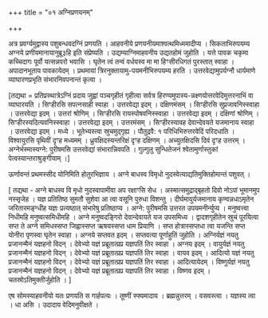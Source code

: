 +++
title = "०१ अग्निप्रणयनम्"

+++

अत्र प्रवर्ग्यमुद्वास्य पशुबन्धवदग्निं प्रणयति । आहवनीये प्रणयनीयमाश्वत्थमिध्ममादीप्य । सिकताभिरुपयम्य अग्नये प्रणीयमानायानुब्रू३हि इति संप्रेष्यति । उद्यम्याग्निमाहवनीय उद्यतहोमं जुहोति । यत्ते पावक चकृमा कच्चिदागः पूर्वो यत्सन्नपरो भवासि । घृतेन त्वं तन्वं वर्धयस्व मा मा हिꣳसीरधिगतं पुरस्तात् स्वाहा । अपादानभूताय पावकायेदम् । प्रथमायां त्रिरनुक्तायामु-पयमनीभिरुपयम्य हरति । उत्तरवेद्यामुपर्यग्नौ धार्यमाणे व्याघारणप्रभृति संभारनिवपनान्तं कृत्वा ।

[तद्यथा = प्रतिप्रस्थात्रेऽग्निं प्रदाय जुह्वां पञ्चगृहीतं गृहीत्वा सर्वत्र हिरण्यमुपास्य-न्नक्ष्णयोत्तरवेदिमुत्तरनाभिं वा व्याघारयति । सिꣳहीरसि सपत्नसाही स्वाहा । उत्तरवेद्या इदम् । दक्षिणमंसम् । सिꣳहीरसि सुप्रजावनिस्स्वाहा । उत्तरवेद्या इदम् । उत्तरां श्रोणिम् । सिꣳहीरसि रायस्पोषवनिस्स्वाहा । उत्तरवेद्या इदम् । दक्षिणां श्रोणिम् । सिꣳहीरस्यदित्यवनिस्स्वाहा । उत्तरवेद्या इदम् । उत्तरमंसम् । सिꣳहीरस्यावह देवान्देवयते यजमानाय स्वाहा । उत्तरवेद्या इदम् । मध्ये । भूतेभ्यस्त्वा स्रुचमुद्गृह्य । पौतुद्रवै: १ परिधिभिरुत्तरवेदिं परिदधाति । विश्वायुरसि पृथिवीं दृꣳह मध्यमम् । ध्रुवक्षिदस्यन्तरिक्षं दृꣳह दक्षिणम् । अच्युतक्षिदसि दिवं दृꣳह उत्तरम् । अग्नेर्भस्मास्यग्ने: पुरीषमसि उत्तरवेद्यां संभारान्निवपति । गुल्गुलु सुन्धितेजनं श्वेतामुर्णास्तुकां पेत्वस्यान्तराश्रुङ्गीयाम् ।]

ऊर्णावन्तं प्रथमस्सीद योनिमिति होतुरभिज्ञाय । अग्ने बाधस्व विमृधो नुदस्वेत्याद्यतिमुक्तिहोमान्तं पशुवत् ।

[ तद्यथा - अग्ने बाधस्व वि मृधो नुदस्वापामीवा अप रक्षाꣳसि सेध । अस्मात्समुद्राद्बृहतो दिवो नोऽपां भूमानमुप नस्सृजेह । यज्ञ प्रतितिष्ठ सुमतौ सुशेवा आ त्वा वसूनि पुरुधा विशन्तु । दीर्घमायुर्यजमानाय कृण्वन्नधाऽमृतेन जरितारमङ्ग्धीह यज्ञः प्रत्यष्ठात् संभारेषु प्रतिष्ठाप्य । अग्ने: पुरीषमसि उत्तरत उपयमनीर्न्युप्य । मनुष्वत्त्वा निधीमहि मनुष्वत्समिधीमहि । अग्ने मनुष्वदङ्गिरो देवान्देवायते यज उपसमिध्य । द्वादशगृहीतेन स्रुचं पूरयित्वा सप्त ते अग्ने समिधस्सप्त जिह्वास्सप्त ऋषयस्सप्त धाम प्रियाणि । सप्त होत्रास्सप्तधा त्वा यजन्ति सप्त योनीरा पृणस्वा घृतेन स्वाहा । अग्नये सप्तवत इदम् । सप्तवत्या पूर्णाहुतिं जुहोति । अग्निर्यज्ञं नयतु प्रजानन्मैनं यज्ञहनो विदन् । देवेभ्यो यज्ञं प्रब्रूतात्प्रप्र यज्ञपतिं तिर स्वाहा । अग्नय इदम् । वायुर्यज्ञं नयतु प्रजानन्मैनं यज्ञहनो विदन् । देवेभ्यो यज्ञं प्रब्रूतात्प्रप्र यज्ञपतिं तिर स्वाहा । वायव इदम् । आदित्यो यज्ञं नयतु प्रजानन्मैनं यज्ञहनो विदन् । देवेभ्यो यज्ञं प्रब्रूतात्प्रप्र यज्ञपतिं तिर स्वाहा । आदित्यायेदम् । विष्णुर्यज्ञं नयतु प्रजानन्मैनं यज्ञहनो विदन् । देवेभ्यो यज्ञं प्रब्रूतात्प्रप्र यज्ञपतिं तिर स्वाहा । विष्णव इदम् । चतस्रोऽतिमुक्तीर्जुहोति । ]

एष सोमस्याहवनीयो यतः प्रणयति स गार्हपत्यः । तूष्णीं स्फ्यमादाय । ब्रह्मन्नुत्तरम् । वसवस्त्वा । यज्ञस्य त्वा । धा असि । उदादाय वेदिमनुवीक्षते ।
